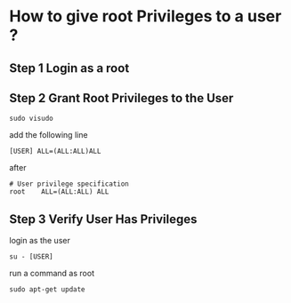 # How to give root Privileges to a user ?

## Step 1 Login as a root

## Step 2 Grant Root Privileges to the User

    sudo visudo

add the following line

    [USER] ALL=(ALL:ALL)ALL

after

    # User privilege specification
    root    ALL=(ALL:ALL) ALL

## Step 3 Verify User Has Privileges

login as the user

    su - [USER]

run a command as root

    sudo apt-get update

